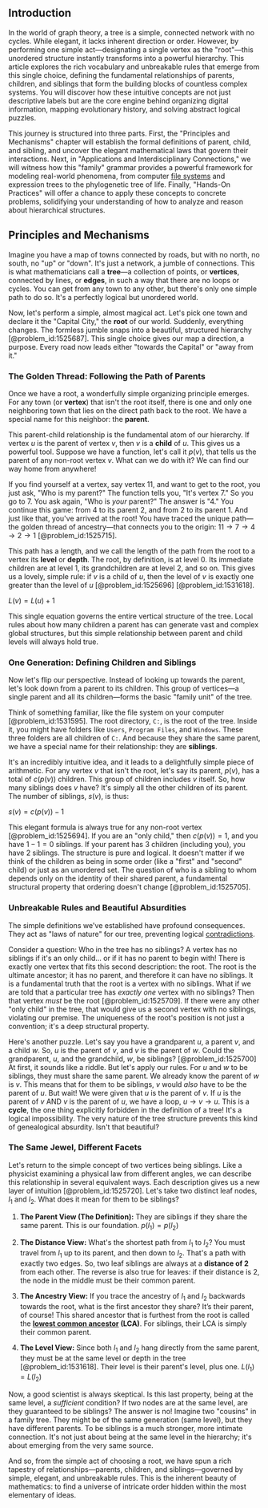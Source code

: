 ## Introduction
In the world of graph theory, a tree is a simple, connected network with no cycles. While elegant, it lacks inherent direction or order. However, by performing one simple act—designating a single vertex as the "root"—this unordered structure instantly transforms into a powerful hierarchy. This article explores the rich vocabulary and unbreakable rules that emerge from this single choice, defining the fundamental relationships of parents, children, and siblings that form the building blocks of countless complex systems. You will discover how these intuitive concepts are not just descriptive labels but are the core engine behind organizing digital information, mapping evolutionary history, and solving abstract logical puzzles.

This journey is structured into three parts. First, the "Principles and Mechanisms" chapter will establish the formal definitions of parent, child, and sibling, and uncover the elegant mathematical laws that govern their interactions. Next, in "Applications and Interdisciplinary Connections," we will witness how this "family" grammar provides a powerful framework for modeling real-world phenomena, from computer [file systems](@article_id:637357) and expression trees to the phylogenetic tree of life. Finally, "Hands-On Practices" will offer a chance to apply these concepts to concrete problems, solidifying your understanding of how to analyze and reason about hierarchical structures.

## Principles and Mechanisms

Imagine you have a map of towns connected by roads, but with no north, no south, no "up" or "down". It's just a network, a jumble of connections. This is what mathematicians call a **tree**—a collection of points, or **vertices**, connected by lines, or **edges**, in such a way that there are no loops or cycles. You can get from any town to any other, but there's only one simple path to do so. It's a perfectly logical but unordered world.

Now, let's perform a simple, almost magical act. Let's pick one town and declare it the "Capital City," the **root** of our world. Suddenly, everything changes. The formless jumble snaps into a beautiful, structured hierarchy [@problem_id:1525687]. This single choice gives our map a direction, a purpose. Every road now leads either "towards the Capital" or "away from it."

### The Golden Thread: Following the Path of Parents

Once we have a root, a wonderfully simple organizing principle emerges. For any town (or **vertex**) that isn't the root itself, there is one and only one neighboring town that lies on the direct path back to the root. We have a special name for this neighbor: the **parent**.

This parent-child relationship is the fundamental atom of our hierarchy. If vertex $u$ is the parent of vertex $v$, then $v$ is a **child** of $u$. This gives us a powerful tool. Suppose we have a function, let's call it $p(v)$, that tells us the parent of any non-root vertex $v$. What can we do with it? We can find our way home from anywhere!

If you find yourself at a vertex, say vertex 11, and want to get to the root, you just ask, "Who is my parent?" The function tells you, "It's vertex 7." So you go to 7. You ask again, "Who is *your* parent?" The answer is "4." You continue this game: from 4 to its parent 2, and from 2 to its parent 1. And just like that, you've arrived at the root! You have traced the unique path—the golden thread of ancestry—that connects you to the origin: $11 \to 7 \to 4 \to 2 \to 1$ [@problem_id:1525715].

This path has a length, and we call the length of the path from the root to a vertex its **level** or **depth**. The root, by definition, is at level 0. Its immediate children are at level 1, its grandchildren are at level 2, and so on. This gives us a lovely, simple rule: if $v$ is a child of $u$, then the level of $v$ is exactly one greater than the level of $u$ [@problem_id:1525696] [@problem_id:1531618]. 

$L(v) = L(u) + 1$

This single equation governs the entire vertical structure of the tree. Local rules about how many children a parent has can generate vast and complex global structures, but this simple relationship between parent and child levels will always hold true.

### One Generation: Defining Children and Siblings

Now let's flip our perspective. Instead of looking up towards the parent, let's look down from a parent to its children. This group of vertices—a single parent and all its children—forms the basic "family unit" of the tree.

Think of something familiar, like the file system on your computer [@problem_id:1531595]. The root directory, `C:`, is the root of the tree. Inside it, you might have folders like `Users`, `Program Files`, and `Windows`. These three folders are all children of `C:`. And because they share the same parent, we have a special name for their relationship: they are **siblings**.

It's an incredibly intuitive idea, and it leads to a delightfully simple piece of arithmetic. For any vertex $v$ that isn't the root, let's say its parent, $p(v)$, has a total of $c(p(v))$ children. This group of children includes $v$ itself. So, how many siblings does $v$ have? It's simply all the other children of its parent. The number of siblings, $s(v)$, is thus:

$s(v) = c(p(v)) - 1$

This elegant formula is always true for any non-root vertex [@problem_id:1525694]. If you are an "only child," then $c(p(v)) = 1$, and you have $1-1=0$ siblings. If your parent has 3 children (including you), you have 2 siblings. The structure is pure and logical. It doesn't matter if we think of the children as being in some order (like a "first" and "second" child) or just as an unordered set. The question of who is a sibling to whom depends only on the identity of their shared parent, a fundamental structural property that ordering doesn't change [@problem_id:1525705].

### Unbreakable Rules and Beautiful Absurdities

The simple definitions we've established have profound consequences. They act as "laws of nature" for our tree, preventing logical [contradictions](@article_id:261659).

Consider a question: Who in the tree has no siblings? A vertex has no siblings if it's an only child... or if it has no parent to begin with! There is exactly one vertex that fits this second description: the root. The root is the ultimate ancestor; it has no parent, and therefore it can have no siblings. It is a fundamental truth that the root is a vertex with no siblings. What if we are told that a particular tree has *exactly one* vertex with no siblings? Then that vertex *must* be the root [@problem_id:1525709]. If there were any other "only child" in the tree, that would give us a second vertex with no siblings, violating our premise. The uniqueness of the root's position is not just a convention; it's a deep structural property.

Here's another puzzle. Let's say you have a grandparent $u$, a parent $v$, and a child $w$. So, $u$ is the parent of $v$, and $v$ is the parent of $w$. Could the grandparent, $u$, and the grandchild, $w$, be siblings? [@problem_id:1525700] At first, it sounds like a riddle. But let's apply our rules. For $u$ and $w$ to be siblings, they must share the same parent. We already know the parent of $w$ is $v$. This means that for them to be siblings, $v$ would *also* have to be the parent of $u$. But wait! We were given that $u$ is the parent of $v$. If $u$ is the parent of $v$ AND $v$ is the parent of $u$, we have a loop, $u \to v \to u$. This is a **cycle**, the one thing explicitly forbidden in the definition of a tree! It's a logical impossibility. The very nature of the tree structure prevents this kind of genealogical absurdity. Isn't that beautiful?

### The Same Jewel, Different Facets

Let's return to the simple concept of two vertices being siblings. Like a physicist examining a physical law from different angles, we can describe this relationship in several equivalent ways. Each description gives us a new layer of intuition [@problem_id:1525720]. Let's take two distinct leaf nodes, $l_1$ and $l_2$. What does it mean for them to be siblings?

1.  **The Parent View (The Definition):** They are siblings if they share the same parent. This is our foundation.
    $p(l_1) = p(l_2)$

2.  **The Distance View:** What's the shortest path from $l_1$ to $l_2$? You must travel from $l_1$ up to its parent, and then down to $l_2$. That's a path with exactly two edges. So, two leaf siblings are always at a **distance of 2** from each other. The reverse is also true for leaves: if their distance is 2, the node in the middle must be their common parent.

3.  **The Ancestry View:** If you trace the ancestry of $l_1$ and $l_2$ backwards towards the root, what is the first ancestor they share? It’s their parent, of course! This shared ancestor that is furthest from the root is called the **[lowest common ancestor](@article_id:261101) (LCA)**. For siblings, their LCA is simply their common parent.

4.  **The Level View:** Since both $l_1$ and $l_2$ hang directly from the same parent, they must be at the same level or depth in the tree [@problem_id:1531618]. Their level is their parent's level, plus one.
    $L(l_1) = L(l_2)$

Now, a good scientist is always skeptical. Is this last property, being at the same level, a *sufficient* condition? If two nodes are at the same level, are they guaranteed to be siblings? The answer is no! Imagine two "cousins" in a family tree. They might be of the same generation (same level), but they have different parents. To be siblings is a much stronger, more intimate connection. It's not just about being at the same level in the hierarchy; it's about emerging from the very same source.

And so, from the simple act of choosing a root, we have spun a rich tapestry of relationships—parents, children, and siblings—governed by simple, elegant, and unbreakable rules. This is the inherent beauty of mathematics: to find a universe of intricate order hidden within the most elementary of ideas.